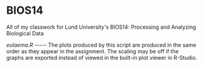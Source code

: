 # BIOS14
All of my classwork for Lund University's BIOS14: Processing and Analyzing Biological Data

*eulaema.R* -----
The plots produced by this script are produced in the same order as they appear in the assignment. The scaling may be off if the graphs are exported instead of viewed in the built-in plot viewer in R-Studio.
